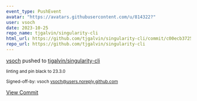 ```yaml
---
event_type: PushEvent
avatar: "https://avatars.githubusercontent.com/u/814322?"
user: vsoch
date: 2023-10-25
repo_name: tjgalvin/singularity-cli
html_url: https://github.com/tjgalvin/singularity-cli/commit/c00ecb372555c1385791d50b5fba315b78bb894c
repo_url: https://github.com/tjgalvin/singularity-cli
---
```


<a href='https://github.com/vsoch' target='_blank'>vsoch</a> pushed to <a href='https://github.com/tjgalvin/singularity-cli' target='_blank'>tjgalvin/singularity-cli</a>

<small>linting and pin black to 23.3.0

Signed-off-by: vsoch <vsoch@users.noreply.github.com></small>

<a href='https://github.com/tjgalvin/singularity-cli/commit/c00ecb372555c1385791d50b5fba315b78bb894c' target='_blank'>View Commit</a>